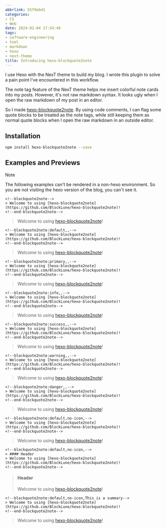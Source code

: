 ```yaml
---
abbrlink: 55f9ebd1
categories:
- CS
- Web
date: 2024-02-04 17:54:49
tags:
- software-engineering
- tool
- markdown
- hexo
- next-theme
title: Introducing hexo-blockquote2note
---
```


I use Hexo with the NexT theme to build my blog. I wrote this plugin to solve a pain point I've encountered in this workflow.

<!--more-->

The note tag feature of the NexT theme helps me insert colorful note cards into my posts. However, it's not raw markdown syntax. It looks ugly when I open the raw markdown of my post in an editor.

So I made [hexo-blockquote2note](https://github.com/BlockLune/hexo-blockquote2note). By using code comments, I can flag some quote blocks to be treated as the note tags, while still keeping them as normal quote blocks when I open the raw markdown in an outside editor.

## Installation

```bash
npm install hexo-blockquote2note --save
```

## Examples and Previews

> [!NOTE]
> The following examples can't be rendered in a non-hexo environment. So you are not visiting the hexo version of the blog, you can't see it.

```text
<!--blockquote2note-->
> Welcome to using [hexo-blockquote2note](https://github.com/BlockLune/hexo-blockquote2note)!
<!--end-blockquote2note-->
```

<!--blockquote2note-->

> Welcome to using [hexo-blockquote2note](https://github.com/BlockLune/hexo-blockquote2note)!

<!--end-blockquote2note-->

```text
<!--blockquote2note:default,,-->
> Welcome to using [hexo-blockquote2note](https://github.com/BlockLune/hexo-blockquote2note)!
<!--end-blockquote2note-->
```

<!--blockquote2note:default,,-->

> Welcome to using [hexo-blockquote2note](https://github.com/BlockLune/hexo-blockquote2note)!

<!--end-blockquote2note-->

```text
<!--blockquote2note:primary,,-->
> Welcome to using [hexo-blockquote2note](https://github.com/BlockLune/hexo-blockquote2note)!
<!--end-blockquote2note-->
```

<!--blockquote2note:primary,,-->

> Welcome to using [hexo-blockquote2note](https://github.com/BlockLune/hexo-blockquote2note)!

<!--end-blockquote2note-->

```text
<!--blockquote2note:info,,-->
> Welcome to using [hexo-blockquote2note](https://github.com/BlockLune/hexo-blockquote2note)!
<!--end-blockquote2note-->
```

<!--blockquote2note:info,,-->

> Welcome to using [hexo-blockquote2note](https://github.com/BlockLune/hexo-blockquote2note)!

<!--end-blockquote2note-->

```text
<!--blockquote2note:success,,-->
> Welcome to using [hexo-blockquote2note](https://github.com/BlockLune/hexo-blockquote2note)!
<!--end-blockquote2note-->
```

<!--blockquote2note:success,,-->

> Welcome to using [hexo-blockquote2note](https://github.com/BlockLune/hexo-blockquote2note)!

<!--end-blockquote2note-->

```text
<!--blockquote2note:warning,,-->
> Welcome to using [hexo-blockquote2note](https://github.com/BlockLune/hexo-blockquote2note)!
<!--end-blockquote2note-->
```

<!--blockquote2note:warning,,-->

> Welcome to using [hexo-blockquote2note](https://github.com/BlockLune/hexo-blockquote2note)!

<!--end-blockquote2note-->

```text
<!--blockquote2note:danger,,-->
> Welcome to using [hexo-blockquote2note](https://github.com/BlockLune/hexo-blockquote2note)!
<!--end-blockquote2note-->
```

<!--blockquote2note:danger,,-->

> Welcome to using [hexo-blockquote2note](https://github.com/BlockLune/hexo-blockquote2note)!

<!--end-blockquote2note-->

```text
<!--blockquote2note:default,no-icon,-->
> Welcome to using [hexo-blockquote2note](https://github.com/BlockLune/hexo-blockquote2note)!
<!--end-blockquote2note-->
```

<!--blockquote2note:default,no-icon,-->

> Welcome to using [hexo-blockquote2note](https://github.com/BlockLune/hexo-blockquote2note)!

<!--end-blockquote2note-->

```text
<!--blockquote2note:default,no-icon,-->
> #### Header
> Welcome to using [hexo-blockquote2note](https://github.com/BlockLune/hexo-blockquote2note)!
<!--end-blockquote2note-->
```

<!--blockquote2note:default,no-icon,-->

> #### Header
>
> Welcome to using [hexo-blockquote2note](https://github.com/BlockLune/hexo-blockquote2note)!

<!--end-blockquote2note-->

```text
<!--blockquote2note:default,no-icon,This is a summary-->
> Welcome to using [hexo-blockquote2note](https://github.com/BlockLune/hexo-blockquote2note)!
<!--end-blockquote2note-->
```

<!--blockquote2note:default,no-icon,This is a summary-->

> Welcome to using [hexo-blockquote2note](https://github.com/BlockLune/hexo-blockquote2note)!

<!--end-blockquote2note-->